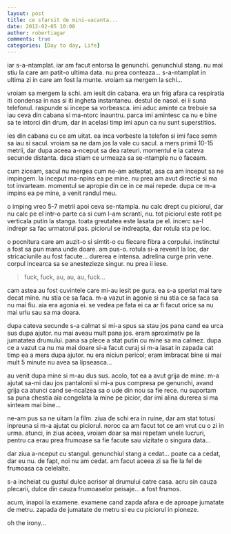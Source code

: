 ```yaml
---
layout: post
title: ce sfarsit de mini-vacanta...
date: 2012-02-05 10:00
author: robertiagar
comments: true
categories: [Day to day, Life]
---
```

iar s-a-ntamplat. iar am facut entorsa la genunchi. genunchiul stang. nu mai stiu la care am patit-o ultima data. nu prea conteaza... s-a-ntamplat in ultima zi in care am fost la munte. vroiam sa mergem la schi...



<!--more-->

vroiam sa mergem la schi. am iesit din cabana. era un frig afara ca respiratia iti condensa in nas si iti ingheta instantaneu. destul de nasol. ei ii suna telefonul. raspunde si incepe sa vorbeasca. imi aduc aminte ca trebuie sa iau ceva din cabana si ma-ntorc inauntru. parca imi amintesc ca nu e bine sa te intorci din drum, dar in acelasi timp imi apun ca nu sunt superstitios.

ies din cabana cu ce am uitat. ea inca vorbeste la telefon si imi face semn sa iau si sacul. vroiam sa ne dam jos la vale cu sacul. a mers primii 10-15 metrii, dar dupa aceea a-nceput sa dea rateuri. momentul e la cateva secunde distanta. daca stiam ce urmeaza sa se-ntample nu o faceam.

cum ziceam, sacul nu mergea cum ne-am asteptat, asa ca am inceput sa ne impingem. la inceput ma-npins ea pe mine. nu prea am avut directie si ma tot invarteam. momentul se apropie din ce in ce mai repede. dupa ce m-a impins ea pe mine, a venit randul meu.

o imping vreo 5-7 metrii apoi ceva se-ntampla. nu calc drept cu piciorul, dar nu calc pe el intr-o parte ca si cum l-am scranti, nu. tot piciorul este rotit pe verticala putin la stanga. toata greutatea este lasata pe el. incerc sa-l indrepr sa fac urmatorul pas. piciorul se indreapta, dar rotula sta pe loc.

o pocnitura care am auzit-o si simtit-o cu fiecare fibra a corpului. instinctul a fost sa pun mana unde doare. am pus-o. rotula si-a revenit la loc, dar stricaciunile au fost facute... durerea e intensa. adrelina curge prin vene. corpul incearca sa se anestezieze singur. nu prea ii iese.

<blockquote>fuck, fuck, au, au, au, fuck...


</blockquote>

cam astea au fost cuvintele care mi-au iesit pe gura. ea s-a speriat mai tare decat mine. nu stia ce sa faca. m-a vazut in agonie si nu stia ce sa faca sa nu mai fiu. aia era agonia ei. se vedea pe fata ei ca ar fi facut orice sa nu mai urlu sau sa ma doara.

dupa cateva secunde s-a calmat si mi-a spus sa stau jos pana cand ea urca sus dupa ajutor. nu mai aveau mult pana jos. eram aproximativ pe la jumatatea drumului. pana sa plece a stat putin cu mine sa ma calmez. dupa ce a vazut ca nu ma mai doare si-a facut curaj si m-a lasat in zapada cat timp ea a mers dupa ajutor. nu era niciun pericol; eram imbracat bine si mai mult 5 minute nu avea sa lipseasca...

au venit dupa mine si m-au dus sus. acolo, tot ea a avut grija de mine. m-a ajutat sa-mi dau jos pantalonii si mi-a pus compresa pe genunchi, avand grija ca atunci cand se-ncalzea sa o ude din nou sa fie rece. nu suportam sa puna chestia aia congelata la mine pe picior, dar imi alina durerea si ma sinteam mai bine...

ne-am pus sa ne uitam la film. ziua de schi era in ruine, dar am stat totusi inpreuna si m-a ajutat cu piciorul. noroc ca am facut tot ce am vrut cu o zi in urma. atunci, in ziua aceea, vroiam doar sa mai repetam unele lucruri, pentru ca erau prea frumoase sa fie facute sau vizitate o singura data...

dar ziua a-nceput cu stangul. genunchiul stang a cedat... poate ca a cedat, dar eu nu. de fapt, noi nu am cedat. am facut aceea zi sa fie la fel de frumoasa ca celelalte.

s-a incheiat cu gustul dulce acrisor al drumului catre casa. acru sin cauza plecarii, dulce din cauza frumoaselor peisaje... a fost frumos.

acum, inapoi la examene. examene cand zapda afara e de aproape jumatate de metru. zapada de jumatate de metru si eu cu piciorul in pioneze.

oh the irony...
